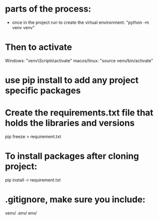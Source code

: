# parts of the process:
- once in the project run to create the virtual environment:
"python -m venv venv"

# Then to activate
Windows: "venv\Scripts\activate"
macos/linux: "source venv/bin/activate"

# use pip install to add any project specific packages

# Create the requirements.txt file that holds the libraries and versions
pip freeze > requirement.txt

# To install packages after cloning project:
pip install -r requirement.txt

# .gitignore, make sure you include:
venv/
.env/
env/